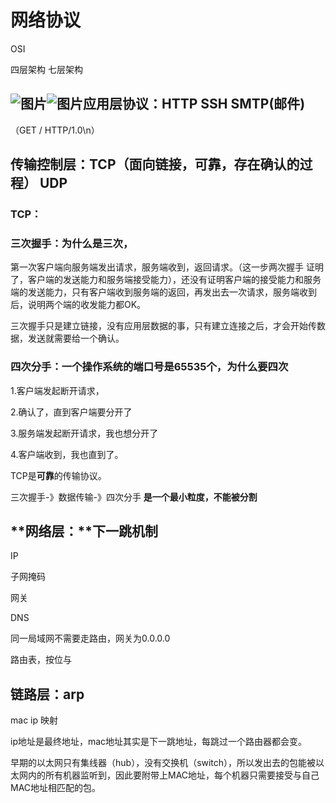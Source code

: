 # 网络协议

OSI

四层架构   七层架构

## ![图片](https://uploader.shimo.im/f/Kbo9JQDqfW4QstcZ.png!thumbnail)![图片](https://uploader.shimo.im/f/Gg6397Zzbmk0RgM0.png!thumbnail)应用层协议：HTTP SSH SMTP(邮件)

（GET / HTTP/1.0\n）

## 传输控制层：TCP（面向链接，可靠，存在确认的过程） UDP

### TCP：

### 三次握手：为什么是三次，

第一次客户端向服务端发出请求，服务端收到，返回请求。（这一步两次握手 证明了，客户端的发送能力和服务端接受能力），还没有证明客户端的接受能力和服务端的发送能力，只有客户端收到服务端的返回，再发出去一次请求，服务端收到后，说明两个端的收发能力都OK。

三次握手只是建立链接，没有应用层数据的事，只有建立连接之后，才会开始传数据，发送就需要给一个确认。

### 四次分手：一个操作系统的端口号是65535个，为什么要四次

1.客户端发起断开请求，

2.确认了，直到客户端要分开了

3.服务端发起断开请求，我也想分开了

4.客户端收到，我也直到了。

TCP是**可靠**的传输协议。

三次握手-》数据传输-》四次分手 **是一个最小粒度，不能被分割**

## **网络层：**下一跳机制

IP 

子网掩码

 网关

 DNS

同一局域网不需要走路由，网关为0.0.0.0

路由表，按位与

## 链路层：arp

mac ip 映射


ip地址是最终地址，mac地址其实是下一跳地址，每跳过一个路由器都会变。

早期的以太网只有集线器（hub），没有交换机（switch），所以发出去的包能被以太网内的所有机器监听到，因此要附带上MAC地址，每个机器只需要接受与自己MAC地址相匹配的包。









